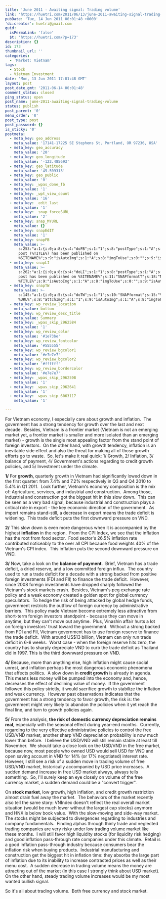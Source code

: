 ```yaml
---
title: 'June 2011 - Awaiting signal: Trading volume'
link: 'https://huetri.com/2011/06/13/june-2011-awaiting-signal-trading-volume/'
pubDate: 'Tue, 14 Jun 2011 00:01:48 +0000'
'dc:creator': huetri@gmail.com
guid:
  isPermaLink: 'false'
  $t: 'https://huetri.com/?p=173'
description: {}
id: 173
thumbnail_url: ''
categories:
  - 'Market: Vietnam'
tags:
  - Stock
  - Vietnam Investment
date: 'Mon, 13 Jun 2011 17:01:48 GMT'
layout: post
post_date_gmt: '2011-06-14 00:01:48'
comment_status: closed
ping_status: open
post_name: june-2011-awaiting-signal-trading-volume
status: publish
post_parent: '0'
menu_order: '0'
post_type: post
post_password: {}
is_sticky: '0'
postmeta:
  - meta_key: geo_address
    meta_value: '17141-17225 SE Stephens St, Portland, OR 97236, USA'
  - meta_key: geo_accuracy
    meta_value: '20'
  - meta_key: geo_longitude
    meta_value: '-122.485693'
  - meta_key: geo_latitude
    meta_value: '45.509313'
  - meta_key: geo_public
    meta_value: '0'
  - meta_key: _wpas_done_fb
    meta_value: '1'
  - meta_key: _wpt_view_count
    meta_value: '16'
  - meta_key: _edit_last
    meta_value: '1'
  - meta_key: _snap_forceSURL
    meta_value: '2'
  - meta_key: snap_MYURL
    meta_value: {}
  - meta_key: snapEdIT
    meta_value: '1'
  - meta_key: snapFB
    meta_value: >-
      s:253:"a:1:{i:0;a:8:{s:4:"doFB";s:1:"1";s:8:"postType";s:1:"A";s:10:"AttachPost";s:1:"2";s:10:"SNAPformat";s:51:"New
      post (%TITLE%) has been published on
      %SITENAME%";s:9:"isAutoImg";s:1:"A";s:8:"imgToUse";s:0:"";s:9:"isAutoURL";s:1:"A";s:8:"urlToUse";s:0:"";}}";
  - meta_key: snapLI
    meta_value: >-
      s:262:"a:1:{i:0;a:8:{s:4:"doLI";s:1:"1";s:8:"postType";s:1:"A";s:10:"SNAPformat";s:41:"New
      post has been published on %SITENAME%";s:11:"SNAPformatT";s:18:"New Post -
      %TITLE%";s:9:"isAutoImg";s:1:"A";s:8:"imgToUse";s:0:"";s:9:"isAutoURL";s:1:"A";s:8:"urlToUse";s:0:"";}}";
  - meta_key: snapTW
    meta_value: >-
      s:145:"a:1:{i:0;a:5:{s:4:"doTW";s:1:"1";s:10:"SNAPformat";s:15:"%TITLE% -
      %URL%";s:8:"attchImg";s:1:"1";s:9:"isAutoImg";s:1:"A";s:8:"imgToUse";s:0:"";}}";
  - meta_key: wp_review_location
    meta_value: bottom
  - meta_key: wp_review_desc_title
    meta_value: Summary
  - meta_key: _wpas_skip_2962584
    meta_value: '1'
  - meta_key: wp_review_color
    meta_value: '#1e73be'
  - meta_key: wp_review_fontcolor
    meta_value: '#555555'
  - meta_key: wp_review_bgcolor1
    meta_value: '#e7e7e7'
  - meta_key: wp_review_bgcolor2
    meta_value: '#ffffff'
  - meta_key: wp_review_bordercolor
    meta_value: '#e7e7e7'
  - meta_key: _wpas_skip_2962598
    meta_value: '1'
  - meta_key: _wpas_skip_2962641
    meta_value: '1'
  - meta_key: _wpas_skip_6063117
    meta_value: '1'

---
```

For Vietnam economy, I especially care about growth and inflation.  The government has a strong tendency for growth over the last and next decade.  Besides, Vietnam is a frontier market (Vietnam is not an emerging market yet, a frontier market is smaller and more isolated than an emerging market) - growth is the single most appealing factor from the stand point of foreign investors.  On the other hand, with growth tendency, inflation is an inevitable side effect and also the threat for making all of those growth efforts go to waste.  So, let's make it real quick: 1/ Growth, 2/ Inflation, 3/ balance of payment, 4/ Government's actions regarding to credit growth policies, and 5/ Investment under the climate.

**1/** For **growth**, quarterly growth in Vietnam had significantly lowed down in the first quarter: from 7.4% and 7.2% respectively in Q3 and Q4 2010 to 5.4% in Q1 2011.  Look further, Vietnam's economy composition is the mix of: Agriculture, services, and industrial and construction.  Among those, industrial and construction got the biggest hit in this slow down.  This can be seen as a very bad signal, because industrial and construction plays a critical role in export - the key economic direction of the government.  As import remains stand-still, a decrease in export means the trade deficit is widening.  This trade deficit puts the first downward pressure on VND.

**2/** This slow down is even more dangerous when it is accompanied by the highest **inflation** in the region.  From the CPI Index, we see that the inflation has the root from food sector.  Food sector's 26.5% inflation rate contributed noticeably to the over all CPI because food weights 40% of the Vietnam's CPI index.  This inflation puts the second downward pressure on VND.

**3/** Now, take a look on the **balance of payment**.  Brief, Vietnam has a trade deficit, a dried reserve, and a low committed foreign influx.  The country used to run a trade deficit for a decade with a strong backed from positive foreign investments (FDI and FII) to finance the trade deficit.  However, since 2008 foreign investments have dropped sharply followed the Vietnam's stock markets crash.  Besides, Vietnam's peg exchange rate policy and a weak economy created a golden spot for global currency speculators.  To hedge the risk of being attacked by global hedge funds, government restricts the outflow of foreign currency by administrative barriers.  This policy made Vietnam become extremely less attractive from short-term foreign investors standpoint - because they can move in anytime, but they can't move out anytime.  Plus, Vinashin affair hurts a lot on foreign investors' trust toward the government.  Without a strong backed from FDI and FII, Vietnam government has to use foreign reserve to finance the trade deficit.  With around US$13 billion, Vietnam can only run trade deficit in 6-8 weeks.  Worst case - when the foreign reserve hits zero, the country has to sharply depreciate VND to curb the trade deficit as Thailand did in 1997. This is the third downward pressure on VND.

**4/** Because, more than anything else, high inflation might cause social unrest, and inflation perhaps the most dangerous economic phenomena that affects politics.  A slow down in **credit growth** is already in agenda.  This means less money will be pumped into the economy and, hence, decreases the effect of declining value of money.  If the government followed this policy strictly, it would sacrifice growth to stabilize the inflation and weak currency.  However past observations indicates that the government has a strong tendency to favor growth, the risk is: the government might very likely to abandon the policies when it yet reach the final line, and turn to growth policies again.

**5/** From the analysis, **the risk of domestic currency depreciation remains real**, especially with the seasonal effect during year-end months.  Currently, regarding to the very effective administrative policies to control the free USD/VND market, another sharp VND depreciation probability is now much lower than before.  I believe the USD/VND will still remain stable at least till November.  We should take a close look on the USD/VND in the free market, because now, most people who owned USD would sell USD for VND and open saving account in VND for 14% (or 17% negotiated) interest rate.  However, I still see a risk of a sudden move in trading volume of free USD/VND market, historically accompanied by USD price increases.  A sudden demand increase in free USD market always, always tells something.  So, I'll surely keep an eye closely on volume of the free currency market, a sudden demand could be a "convert trigger".

On **stock market**, low growth, high inflation, and credit growth restriction almost drain fuel away the market.  The behaviors of the market recently also tell the same story: VNIndex doesn't reflect the real overall market situation (would be much lower without the largest cap stocks) anymore and HNX is below book value.  With the slow-moving and side-way market.  The stocks might be subjected to divergences regarding to industries and company fundamentals.  Finding alphas through thinly trade and neglected trading companies are very risky under low trading volume market like these months.  I will still favor high liquidity stocks (for liquidity risk hedging) and good inflation pass-through rate companies under this climate.  Retail is a good inflation pass-through industry because consumers bear the inflation risk when buying products.  Industrial manufacturing and construction get the biggest hit in inflation time: they absorbs the large part of inflation due to its inability to increase contracted prices as well as their menu cost.  A sudden decrease in trading volume means the money are attracting out of the market (in this case I strongly think about USD market).  On the other hand, steady trading volume increases would be my most wanted bullish signal.

So it's all about trading volume.  Both free currency and stock market.